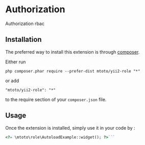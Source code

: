 Authorization
=============
Authorization rbac

Installation
------------

The preferred way to install this extension is through [composer](http://getcomposer.org/download/).

Either run

```
php composer.phar require --prefer-dist mtoto/yii2-role "*"
```

or add

```
"mtoto/yii2-role": "*"
```

to the require section of your `composer.json` file.


Usage
-----

Once the extension is installed, simply use it in your code by  :

```php
<?= \mtoto\role\AutoloadExample::widget(); ?>```